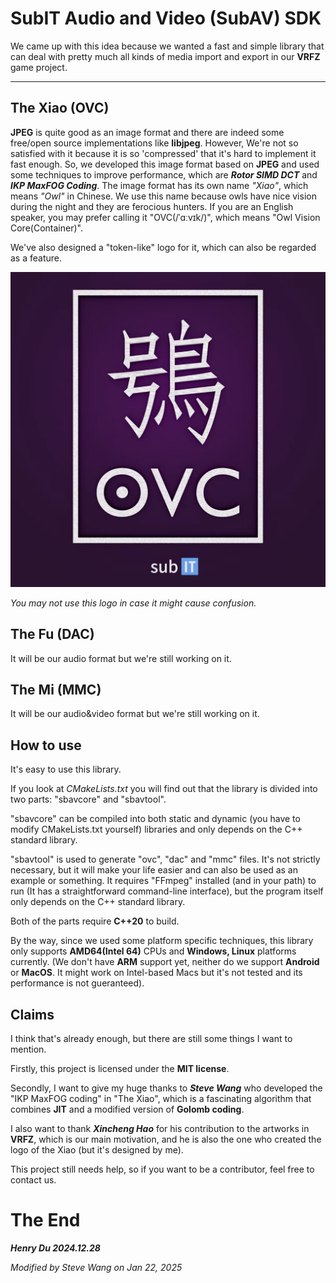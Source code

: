 # SubIT Audio and Video (SubAV) SDK

We came up with this idea because we wanted a fast and simple library that can deal with pretty much all kinds of media import and export in our **VRFZ** game project.

---

## The Xiao (OVC)

**JPEG** is quite good as an image format and there are indeed some free/open source implementations like **libjpeg**. However, We're not so satisfied with it because it is so 'compressed' that it's hard to implement it fast enough. So, we developed this image format based on **JPEG** and used some techniques to improve performance, which are ***Rotor SIMD DCT*** and ***IKP MaxFOG Coding***. The image format has its own name *"Xiao"*, which means *"Owl"* in Chinese. We use this name because owls have nice vision during the night and they are ferocious hunters. If you are an English speaker, you may prefer calling it "OVC(/ˈɑːvɪk/)", which means "Owl Vision Core(Container)".

We've also designed a "token-like" logo for it, which can also be regarded as a feature.

<img src = "owl_vision_poster.jpg"></img>

*You may not use this logo in case it might cause confusion.*

## The Fu (DAC)
It will be our audio format but we're still working on it.

## The Mi (MMC)
It will be our audio&video format but we're still working on it.

## How to use
It's easy to use this library.

If you look at *CMakeLists.txt* you will find out that the library is divided into two parts: "sbavcore" and "sbavtool".

"sbavcore" can be compiled into both static and dynamic (you have to modify CMakeLists.txt yourself) libraries and only depends on the C++ standard library.

"sbavtool" is used to generate "ovc", "dac" and "mmc" files. It's not strictly necessary, but it will make your life easier and can also be used as an example or something. It requires "FFmpeg" installed (and in your path) to run (It has a straightforward command-line interface), but the program itself only depends on the C++ standard library.

Both of the parts require **C++20** to build.

By the way, since we used some platform specific techniques, this library only supports **AMD64(Intel 64)** CPUs and **Windows, Linux** platforms currently. (We don't have **ARM** support yet, neither do we support **Android** or **MacOS**. It might work on Intel-based Macs but it's not tested and its performance is not gueranteed).

## Claims
I think that's already enough, but there are still some things I want to mention. 

Firstly, this project is licensed under the **MIT license**.

Secondly, I want to give my huge thanks to ***Steve Wang*** who developed the "IKP MaxFOG coding" in "The Xiao", which is a fascinating algorithm that combines **JIT** and a modified version of **Golomb coding**.

I also want to thank ***Xincheng Hao*** for his contribution to the artworks in **VRFZ**, which is our main motivation, and he is also the one who created the logo of the Xiao (but it's designed by me).

This project still needs help, so if you want to be a contributor, feel free to contact us.

# The End

***Henry Du 2024.12.28***

*Modified by Steve Wang on Jan 22, 2025*
